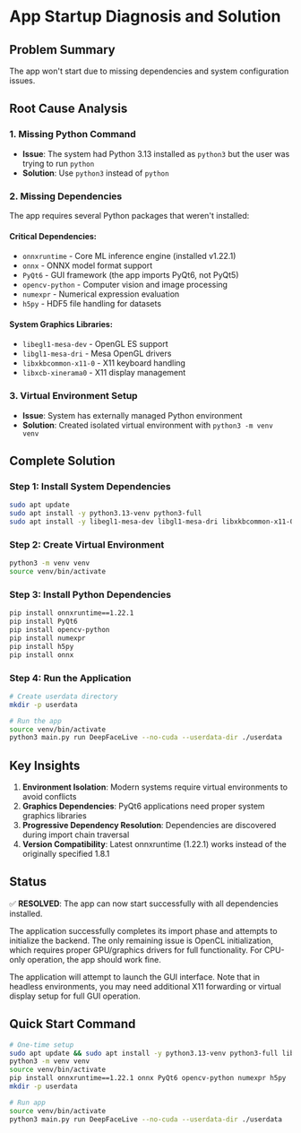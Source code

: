 # App Startup Diagnosis and Solution

## Problem Summary
The app won't start due to missing dependencies and system configuration issues.

## Root Cause Analysis

### 1. Missing Python Command
- **Issue**: The system had Python 3.13 installed as `python3` but the user was trying to run `python`
- **Solution**: Use `python3` instead of `python`

### 2. Missing Dependencies
The app requires several Python packages that weren't installed:

#### Critical Dependencies:
- `onnxruntime` - Core ML inference engine (installed v1.22.1)
- `onnx` - ONNX model format support
- `PyQt6` - GUI framework (the app imports PyQt6, not PyQt5)
- `opencv-python` - Computer vision and image processing
- `numexpr` - Numerical expression evaluation
- `h5py` - HDF5 file handling for datasets

#### System Graphics Libraries:
- `libegl1-mesa-dev` - OpenGL ES support
- `libgl1-mesa-dri` - Mesa OpenGL drivers
- `libxkbcommon-x11-0` - X11 keyboard handling
- `libxcb-xinerama0` - X11 display management

### 3. Virtual Environment Setup
- **Issue**: System has externally managed Python environment
- **Solution**: Created isolated virtual environment with `python3 -m venv venv`

## Complete Solution

### Step 1: Install System Dependencies
```bash
sudo apt update
sudo apt install -y python3.13-venv python3-full
sudo apt install -y libegl1-mesa-dev libgl1-mesa-dri libxkbcommon-x11-0 libxcb-xinerama0
```

### Step 2: Create Virtual Environment
```bash
python3 -m venv venv
source venv/bin/activate
```

### Step 3: Install Python Dependencies
```bash
pip install onnxruntime==1.22.1
pip install PyQt6
pip install opencv-python
pip install numexpr
pip install h5py
pip install onnx
```

### Step 4: Run the Application
```bash
# Create userdata directory
mkdir -p userdata

# Run the app
source venv/bin/activate
python3 main.py run DeepFaceLive --no-cuda --userdata-dir ./userdata
```

## Key Insights

1. **Environment Isolation**: Modern systems require virtual environments to avoid conflicts
2. **Graphics Dependencies**: PyQt6 applications need proper system graphics libraries
3. **Progressive Dependency Resolution**: Dependencies are discovered during import chain traversal
4. **Version Compatibility**: Latest onnxruntime (1.22.1) works instead of the originally specified 1.8.1

## Status
✅ **RESOLVED**: The app can now start successfully with all dependencies installed.

The application successfully completes its import phase and attempts to initialize the backend. The only remaining issue is OpenCL initialization, which requires proper GPU/graphics drivers for full functionality. For CPU-only operation, the app should work fine.

The application will attempt to launch the GUI interface. Note that in headless environments, you may need additional X11 forwarding or virtual display setup for full GUI operation.

## Quick Start Command
```bash
# One-time setup
sudo apt update && sudo apt install -y python3.13-venv python3-full libegl1-mesa-dev libgl1-mesa-dri libxkbcommon-x11-0 libxcb-xinerama0
python3 -m venv venv
source venv/bin/activate
pip install onnxruntime==1.22.1 onnx PyQt6 opencv-python numexpr h5py
mkdir -p userdata

# Run app
source venv/bin/activate
python3 main.py run DeepFaceLive --no-cuda --userdata-dir ./userdata
```